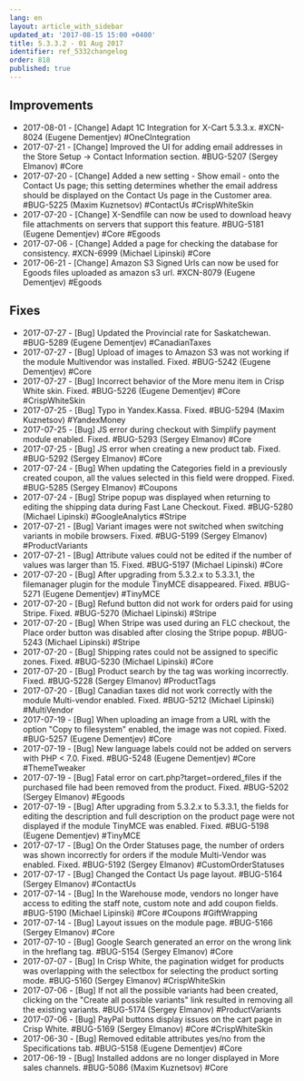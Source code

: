 ```yaml
---
lang: en
layout: article_with_sidebar
updated_at: '2017-08-15 15:00 +0400'
title: 5.3.3.2 - 01 Aug 2017
identifier: ref_5332changelog
order: 818
published: true
---
```


## Improvements

* 2017-08-01 - [Change] Adapt 1C Integration for X-Cart 5.3.3.x. #XCN-8024 (Eugene Dementjev) #OneCIntegration
* 2017-07-21 - [Change] Improved the UI for adding email addresses in the Store Setup -> Contact Information section. #BUG-5207 (Sergey Elmanov) #Core
* 2017-07-20 - [Change] Added a new setting - Show email - onto the Contact Us page; this setting determines whether the email address should be displayed on the Contact Us page in the Customer area. #BUG-5225 (Maxim Kuznetsov) #ContactUs #CrispWhiteSkin
* 2017-07-20 - [Change] X-Sendfile can now be used to download heavy file attachments on servers that support this feature. #BUG-5181 (Eugene Dementjev) #Core #Egoods
* 2017-07-06 - [Change] Added a page for checking the database for consistency. #XCN-6999 (Michael Lipinski) #Core
* 2017-06-21 - [Change] Amazon S3 Signed Urls can now be used for Egoods files uploaded as amazon s3 url. #XCN-8079 (Eugene Dementjev) #Egoods

## Fixes

* 2017-07-27 - [Bug] Updated the Provincial rate for Saskatchewan. #BUG-5289 (Eugene Dementjev) #CanadianTaxes
* 2017-07-27 - [Bug] Upload of images to Amazon S3 was not working if the module Multivendor was installed. Fixed. #BUG-5242 (Eugene Dementjev) #Core
* 2017-07-27 - [Bug] Incorrect behavior of the More menu item in Crisp White skin. Fixed. #BUG-5226 (Eugene Dementjev) #Core #CrispWhiteSkin
* 2017-07-25 - [Bug] Typo in Yandex.Kassa. Fixed. #BUG-5294 (Maxim Kuznetsov) #YandexMoney
* 2017-07-25 - [Bug] JS error during checkout with Simplify payment module enabled. Fixed. #BUG-5293 (Sergey Elmanov) #Core
* 2017-07-25 - [Bug] JS error when creating a new product tab. Fixed. #BUG-5292 (Sergey Elmanov) #Core
* 2017-07-24 - [Bug] When updating the Categories field in a previously created coupon, all the values selected in this field were dropped. Fixed. #BUG-5285 (Sergey Elmanov) #Coupons
* 2017-07-24 - [Bug] Stripe popup was displayed when returning to editing the shipping data during Fast Lane Checkout. Fixed. #BUG-5280 (Michael Lipinski) #GoogleAnalytics #Stripe
* 2017-07-21 - [Bug] Variant images were not switched when switching variants in mobile browsers. Fixed. #BUG-5199 (Sergey Elmanov) #ProductVariants
* 2017-07-21 - [Bug] Attribute values could not be edited if the number of values was larger than 15. Fixed. #BUG-5197 (Michael Lipinski) #Core
* 2017-07-20 - [Bug] After upgrading from 5.3.2.x to 5.3.3.1, the filemanager plugin for the module TinyMCE disappeared. Fixed. #BUG-5271 (Eugene Dementjev) #TinyMCE
* 2017-07-20 - [Bug] Refund button did not work for orders paid for using Stripe. Fixed. #BUG-5270 (Michael Lipinski) #Stripe
* 2017-07-20 - [Bug] When Stripe was used during an FLC checkout, the Place order button was disabled after closing the Stripe popup. #BUG-5243 (Michael Lipinski) #Stripe
* 2017-07-20 - [Bug] Shipping rates could not be assigned to specific zones. Fixed. #BUG-5230 (Michael Lipinski) #Core
* 2017-07-20 - [Bug] Product search by the tag was working incorrectly. Fixed. #BUG-5228 (Sergey Elmanov) #ProductTags
* 2017-07-20 - [Bug] Canadian taxes did not work correctly with the module Multi-vendor enabled. Fixed. #BUG-5212 (Michael Lipinski) #MultiVendor
* 2017-07-19 - [Bug] When uploading an image from a URL with the option "Copy to filesystem" enabled, the image was not copied. Fixed. #BUG-5257 (Eugene Dementjev) #Core
* 2017-07-19 - [Bug] New language labels could not be added on servers with PHP < 7.0. Fixed. #BUG-5248 (Eugene Dementjev) #Core #ThemeTweaker
* 2017-07-19 - [Bug] Fatal error on cart.php?target=ordered_files if the purchased file had been removed from the product. Fixed. #BUG-5202 (Sergey Elmanov) #Egoods
* 2017-07-19 - [Bug] After upgrading from 5.3.2.x to 5.3.3.1, the fields for editing the description and full description on the product page were not displayed if the module TinyMCE was enabled. Fixed. #BUG-5198 (Eugene Dementjev) #TinyMCE
* 2017-07-17 - [Bug] On the Order Statuses page, the number of orders was shown incorrectly for orders if the module Multi-Vendor was enabled. Fixed. #BUG-5192 (Sergey Elmanov) #CustomOrderStatuses
* 2017-07-17 - [Bug] Changed the Contact Us page layout. #BUG-5164 (Sergey Elmanov) #ContactUs
* 2017-07-14 - [Bug] In the Warehouse mode, vendors no longer have access to editing the staff note, custom note and add coupon fields. #BUG-5190 (Michael Lipinski) #Core #Coupons #GiftWrapping
* 2017-07-14 - [Bug] Layout issues on the module page. #BUG-5166 (Sergey Elmanov) #Core
* 2017-07-10 - [Bug] Google Search generated an error on the wrong link in the hreflang tag. #BUG-5154 (Sergey Elmanov) #Core
* 2017-07-07 - [Bug] In Crisp White, the pagination widget for products was overlapping with the selectbox for selecting the product sorting mode. #BUG-5160 (Sergey Elmanov) #CrispWhiteSkin
* 2017-07-06 - [Bug] If not all the possible variants had been created, clicking on the "Create all possible variants" link resulted in removing all the existing variants. #BUG-5174 (Sergey Elmanov) #ProductVariants
* 2017-07-06 - [Bug] PayPal buttons display issues on the cart page in Crisp White. #BUG-5169 (Sergey Elmanov) #Core #CrispWhiteSkin
* 2017-06-30 - [Bug] Removed editable attributes yes/no from the Specifications tab. #BUG-5158 (Eugene Dementjev) #Core
* 2017-06-19 - [Bug] Installed addons are no longer displayed in More sales channels. #BUG-5086 (Maxim Kuznetsov) #Core

